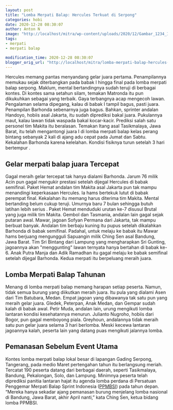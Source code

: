 ```yaml
---
layout: post
title: "Lomba Merpati Balap: Hercules Terkuat di Serpong"
categories: hobi
date: 2020-12-28 08:30:07
author: Anton N
image: "http://localhost/mitra/wp-content/uploads/2020/12/Gambar_1234_1024x704.jpg"
tags:
- merpati
- merpati balap

modification_time: 2020-12-28 08:30:07
blogger_orig_url: "http://localhost/mitra/lomba-merpati-balap-hercules-terkuat-di.html"
---
```


Hercules memang pantas menyandang gelar juara pertama. Penampilannya memukau sejak diterbangkan pada babak I hingga final pada lomba merpati balap serpong. Maklum, mental bertandingnya sudah teruji di berbagai kontes.
Di kontes sama setahun silam, temakan Matronda itu pun dikukuhkan sebagai yang terbaik. Gaya terbangnya acap mengecoh lawan. Pengalaman selama dipegang, kalau di babak I tampil bagus, pasti juara.
Penampilan Barhonda sebenarnya juga bagus. Bahkan, sprinter andalan Handoyo, hobiis asal Jakarta, itu sudah diprediksi bakal juara. Pukulannya maut, kalau lawan tidak waspada bakal kocar-kacir.
Prediksi salah satu personel tim Makita itu beralasan. Temakan Itang asal Tasikmalaya, Jawa Barat, itu telah mengantongi juara I di lomba merpati balap kelas perang bintang sebanyak 2 kali di ajang adu cepat pada Jumat dan Sabtu.  Kekalahan Barhonda karena kelelahan. Kondisi fisiknya turun setelah 3 hari bertempur .
<h2 id="Pupus">Gelar merpati balap juara Tercepat</h2>
Gagal meraih gelar tercepat tak hanya dialami Barhonda. Jarum 76 milik Acin pun gagal mengukir prestasi setelah dijegal Hercules di babak semifinal. Paket Hemat andalan tim Makita asal Jakarta pun tak mampu menandingi keperkasaan Hercules. Ia hams bertekuk lutut di babak perempat final.
Kekalahan itu memang harus diterima tim Makita. Mental bertanding belum cukup teruji. Umurnya baru 7 bulan sehingga butuh latihan lebih serius . Paket Hemat menduduki urutan ke-7 disusul Brutal yang juga milik tim Makita. Gembol dan Tasmania, andalan lain gagal sejak putaran awal.
Mawar, jagoan Sofyan Permana dari Jakarta, tak mampu berbuat banyak. Andalan tim berbaju kuning itu pupus setelah dikalahkan Barhonda di babak semifinal. Padahal, untuk melaju ke babak itu Mawar hams berjuang mengungguli Sapuangin milik Ching Sen asal Bandung, Jawa Barat.
Tim Sri Bintang dari Lampung yang mengharapkan Sri Gunting, jagoannya akan "menggunting" lawan ternyata hanya bertahan di babak ke-6. Anak Putra Manja dan Adik Ramadhan itu gagal melaju ke babak semifinal setelah dijegal Barhonda. Kedua merpati itu berpeluang meraih juara.
<h2 id="Pemanasan">Lomba Merpati Balap Tahunan</h2>
Menang di lomba merpati balap memang harapan setiap peserta. Namun, tidak semua burung yang diikutkan meraih juara. Itu pula yang dialami Asen dari Tim Batubara, Medan. Empat jagoan yang dibawanya tak satu pun yang meraih gelar juara. Gledek, Peterpan, Anak Medan, dan Gempar sudah kalah di babak awal. Petir Muda, andalan lain, urung mengikuti lomba lantaran kondisi kesehatannya menurun.
Julianto Nugroho, hobiis dari Bogor, pun gagal memboyong piala. Greyhoun, andalannya tidak meraih satu pun gelar juara selama 3 hari berlomba. Meski kecewa lantaran jagoannya kalah, peserta lain yang datang puas mengikuti jalannya lomba.
<h2>Pemanasan Sebelum Event Utama</h2>
Kontes lomba merpati balap lokal besar di lapangan Gading Serpong, Tangerang, pada medio Maret pertengahan tahun itu berlangsung meriah. Tercatat 190 peserta datang dari berbagai daerah, seperti Tasikmalaya, Bandung, Pekalongan, Solo, dan Lampung.
Minimnya peserta telah diprediksi panitia lantaran hajat itu agenda lomba perdana di Persatuan Penggemar Merpati Balap Sprint Indonesia (<a href="https://ppmbsi.com/category/agenda-ppmbsi/">PPMBSI</a>) pada tahun depan. “Mereka hanya sekadar ajang pemanasan burung menjelang lomba nasional di Bandung, Jawa Barat, akhir April nanti,” kata Ching Sen, ketua bidang lomba PPMBSI.

